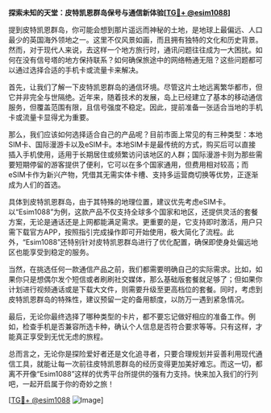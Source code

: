 **探索未知的天堂：皮特凯恩群岛保号与通信新体验[[TG💪+ @esim1088](https://t.me/s/esim1088)]**

提到皮特凯恩群岛，你可能会想到那片遥远而神秘的土地，是地球上最偏远、人口最少的英国海外领地之一。这里不仅风景如画，而且拥有独特的文化和历史背景。然而，对于现代人来说，去这样一个地方旅行时，通讯问题往往成为一大困扰。如何在没有信号塔的地方保持联系？如何确保旅途中的网络畅通无阻？这些问题都可以通过选择合适的手机卡或流量卡来解决。

首先，让我们了解一下皮特凯恩群岛的通信环境。尽管这片土地远离繁华都市，但它并非完全与世隔绝。近年来，随着技术的发展，岛上已经建立了基本的移动通信服务，但覆盖范围有限，且信号强度不稳定。因此，提前准备一张适合当地的手机卡或流量卡显得尤为重要。

那么，我们应该如何选择适合自己的产品呢？目前市面上常见的有三种类型：本地SIM卡、国际漫游卡以及eSIM卡。本地SIM卡是最传统的方式，购买后可以直接插入手机使用，适用于长期居住或频繁访问该地区的人群；国际漫游卡则为那些需要短期停留的游客提供了便利，它可以在多个国家通用，但费用相对较高；而eSIM卡作为新兴产物，凭借其无需实体卡槽、支持多运营商切换等优势，正逐渐成为人们的首选。

具体到皮特凯恩群岛，由于其特殊的地理位置，建议优先考虑eSIM卡。以“Esim1088”为例，这款产品不仅支持全球多个国家和地区，还提供灵活的套餐方案，无论是通话还是上网都能满足需求。更重要的是，它支持即时激活，用户只需下载官方APP，按照指引完成操作即可开始使用，极大简化了流程。此外，“Esim1088”还特别针对皮特凯恩群岛进行了优化配置，确保即使身处偏远地区也能享受到稳定的服务。

当然，在挑选任何一款通信产品之前，我们都需要明确自己的实际需求。比如，如果你只是想偶尔发个短信或者刷刷社交媒体，那么基础版套餐就足够了；但如果你计划进行视频通话或是下载大文件，则需要升级至更高档位的套餐。同时，考虑到皮特凯恩群岛的特殊性，建议预留一定的备用额度，以防万一遇到紧急情况。

最后，无论你最终选择了哪种类型的卡片，都不要忘记做好相应的准备工作。例如，检查手机是否兼容所选卡种，确认个人信息是否符合要求等等。只有这样，才能真正享受到无忧无虑的旅程。

总而言之，无论你是探险爱好者还是文化追寻者，只要合理规划并妥善利用现代通信工具，就能让每一次前往皮特凯恩群岛的经历变得更加美好难忘。而这一切，都离不开像“Esim1088”这样的优秀平台所提供的强有力支持。快来加入我们的行列吧，一起开启属于你的奇妙之旅！

[[TG💪+ @esim1088](https://t.me/s/esim1088) ![Image](https://i.postimg.cc/4NQfJmqS/Snipaste-2025-05-13-00-14-12.png)]